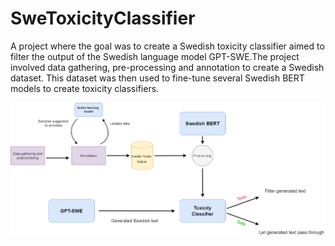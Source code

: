# SweToxicityClassifier
A project where the goal was to create a Swedish toxicity classifier aimed to filter the output of the Swedish language model GPT-SWE.The project involved data gathering, pre-processing and annotation to create a Swedish dataset. This dataset was then used to fine-tune several Swedish BERT models to create toxicity classifiers.

![alt text](Project_overview.png)
